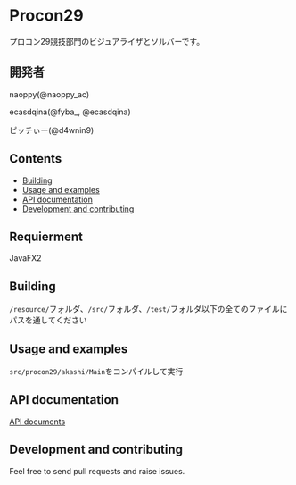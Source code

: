 # Procon29
プロコン29競技部門のビジュアライザとソルバーです。


## 開発者
naoppy(@naoppy_ac)

ecasdqina(@fyba_, @ecasdqina)

ピッチぃー(@d4wnin9)

## Contents
- [Building](#building)
- [Usage and examples](#usage-and-examples)
- [API documentation](#api-documentation)
- [Development and contributing](#Development-and-contributing)

## Requierment
JavaFX2

## Building
`/resource/`フォルダ、`/src/`フォルダ、`/test/`フォルダ以下の全てのファイルにパスを通してください

## Usage and examples
`src/procon29/akashi/Main`をコンパイルして実行

## API documentation
[API documents](https://naoppy.github.io/Procon29/)

## Development and contributing
Feel free to send pull requests and raise issues.
